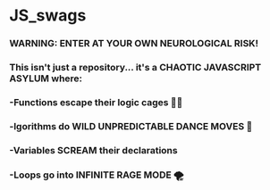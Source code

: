 # JS_swags

### WARNING: ENTER AT YOUR OWN NEUROLOGICAL RISK!
### This isn't just a repository... it's a CHAOTIC JAVASCRIPT ASYLUM where:
### -Functions escape their logic cages 🏃‍♂️
### -lgorithms do WILD UNPREDICTABLE DANCE MOVES 💃
### -Variables SCREAM their declarations
### -Loops go into INFINITE RAGE MODE 🌪️
